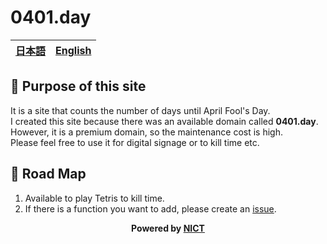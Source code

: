 # 0401.day
[日本語](README-ja.md)|[English](README.md)
---|---


## 🌸 Purpose of this site

It is a site that counts the number of days until April Fool's Day.  
I created this site because there was an available domain called **0401.day**.  
However, it is a premium domain, so the maintenance cost is high.  
Please feel free to use it for digital signage or to kill time etc.

## 🧞 Road Map

1. Available to play Tetris to kill time.
1. If there is a function you want to add, please create an [issue](https://github.com/Pirikan/0401.day/issues).

<div style="text-align: center; font-weight: bold;">
Powered by <a href="https://mt-auto-minhon-mlt.ucri.jgn-x.jp/">NICT
</div>